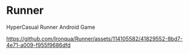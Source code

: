 #  Runner
HyperCasual Runner Android Game


https://github.com/Ironqua/Runner/assets/114105582/41829552-8bd7-4e71-a009-f955f9686dfd

